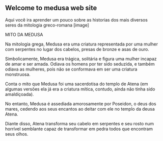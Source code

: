## Welcome to medusa web site
 Aqui você ira aprender um pouco sobre as historias dos mais diversos seres da mitologia greco-romana
[image]

 MITO DA MEDUSA
 
Na mitologia grega, Medusa era uma criatura representada por uma mulher com serpentes no lugar dos cabelos, presas de bronze e asas de ouro.  

Simbolicamente, Medusa era trágica, solitária e figura uma mulher incapaz de amar e ser amada. Odiava os homens por ter sido seduzida, e também odiava as mulheres, pois não se conformava em ser uma criatura monstruosa.

Conta o mito que Medusa foi uma sacerdotisa do templo de Atena (em algumas versões ela já era a criatura mítica, contudo, ainda não tinha sido amaldiçoada).

No entanto, Medusa é assediada amorosamente por Poseidon, o deus dos mares, cedendo aos seus encantos ao deitar com ele no templo da deusa Atena.

Diante disso, Atena transforma seu cabelo em serpentes e seu rosto num horrível semblante  capaz de transformar em pedra todos que encontram seus olhos.

